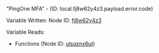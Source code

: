"PingOne MFA" - (ID: local.fj8w62y4z3.payload.error.code)

Variable Written:
Node ID: [fj8w62y4z3](../nodes/fj8w62y4z3.md)

Variable Reads:
* Functions (Node ID: [ulsqznx6ut](../nodes/ulsqznx6ut.md))
